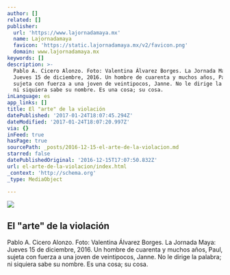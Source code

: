 ```yaml
---
author: []
related: []
publisher:
  url: 'https://www.lajornadamaya.mx'
  name: Lajornadamaya
  favicon: 'https://static.lajornadamaya.mx/v2/favicon.png'
  domain: www.lajornadamaya.mx
keywords: []
description: >-
  Pablo A. Cicero Alonzo. Foto: Valentina Álvarez Borges. La Jornada Maya:
  Jueves 15 de diciembre, 2016. Un hombre de cuarenta y muchos años, Paul,
  sujeta con fuerza a una joven de veintipocos, Janne. No le dirige la palabra;
  ni siquiera sabe su nombre. Es una cosa; su cosa.
inLanguage: es
app_links: []
title: El "arte" de la violación
datePublished: '2017-01-24T18:07:45.294Z'
dateModified: '2017-01-24T18:07:20.997Z'
via: {}
inFeed: true
hasPage: true
sourcePath: _posts/2016-12-15-el-arte-de-la-violacion.md
starred: false
datePublishedOriginal: '2016-12-15T17:07:50.832Z'
url: el-arte-de-la-violacion/index.html
_context: 'http://schema.org'
_type: MediaObject

---
```

<article style=""><img src="https://img.lajornadamaya.mx/32/oi48it66esie_640-414-cover" /><h1>El "arte" de la violación</h1><p>Pablo A. Cicero Alonzo. Foto: Valentina Álvarez Borges. La Jornada Maya: Jueves 15 de diciembre, 2016. Un hombre de cuarenta y muchos años, Paul, sujeta con fuerza a una joven de veintipocos, Janne. No le dirige la palabra; ni siquiera sabe su nombre. Es una cosa; su cosa.</p></article>